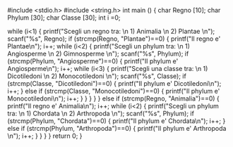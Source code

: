 #include <stdio.h>
#include <string.h>
int main ()
{
char Regno [10];
char Phylum [30];
char Classe [30];
int i =0;

while (i<1)
    {
        printf("Scegli un regno tra: \n 1) Animalia \n 2) Plantae \n");
        scanf("%s", Regno);
        if (strcmp(Regno, "Plantae")==0)
        {
        printf("Il regno e' Plantae\n");
        i++;
        while (i<2)
            {
            printf("Scegli un phylum tra: \n 1) Angiosperme \n 2) Gimnosperme \n");
            scanf("%s", Phylum);
            if (strcmp(Phylum, "Angiosperme")==0)
            {
            printf("Il phylum e' Angiosperme\n");
            i++;
            while (i<3)
                {
                printf("Scegli una classe tra: \n 1) Dicotiledoni \n 2) Monocotiledoni \n");
                scanf("%s", Classe);
                if (strcmp(Classe, "Dicotiledoni")==0)
                {
                printf("Il phylum e' Dicotiledoni\n");
                i++;
                }
                else if (strcmp(Classe, "Monocotiledoni")==0)
                {
                printf("Il phylum e' Monocotiledoni\n");
                i++;
                }
                }
            }
            }
        }
        else if (strcmp(Regno, "Animalia")==0)
        {
        printf("Il regno e' Animalia\n");
        i++;
        while (i<2)
            {
            printf("Scegli un phylum tra: \n 1) Chordata \n 2) Arthropoda \n");
            scanf("%s", Phylum);
            if (strcmp(Phylum, "Chordata")==0)
            {
            printf("Il phylum e' Chordata\n");
            i++;
            }
            else if (strcmp(Phylum, "Arthropoda")==0)
            {
            printf("Il phylum e' Arthropoda \n");
            i++;
            }
            }
        }
    }
return 0;
}
